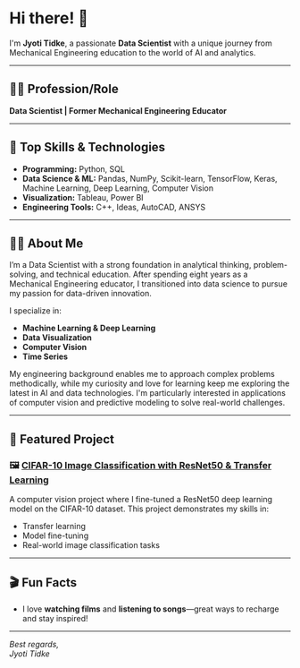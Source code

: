 # Hi there! 👋

I'm **Jyoti Tidke**, a passionate **Data Scientist** with a unique journey from Mechanical Engineering education to the world of AI and analytics.

---

## 👩‍💻 Profession/Role

**Data Scientist | Former Mechanical Engineering Educator**

---

## 🚀 Top Skills & Technologies

- **Programming:** Python, SQL
- **Data Science & ML:** Pandas, NumPy, Scikit-learn, TensorFlow, Keras, Machine Learning, Deep Learning, Computer Vision
- **Visualization:** Tableau, Power BI
- **Engineering Tools:** C++, Ideas, AutoCAD, ANSYS

---

## 🧑‍🎓 About Me

I’m a Data Scientist with a strong foundation in analytical thinking, problem-solving, and technical education. After spending eight years as a Mechanical Engineering educator, I transitioned into data science to pursue my passion for data-driven innovation.

I specialize in:
- **Machine Learning & Deep Learning**
- **Data Visualization**
- **Computer Vision**
- **Time Series**


My engineering background enables me to approach complex problems methodically, while my curiosity and love for learning keep me exploring the latest in AI and data technologies. I'm particularly interested in applications of computer vision and predictive modeling to solve real-world challenges.

---

## 🌟 Featured Project

### 🖼️ [CIFAR-10 Image Classification with ResNet50 & Transfer Learning](https://github.com/JyotiTidke26/CIFAR-10-Image-Classification-Using-ResNet50)

A computer vision project where I fine-tuned a ResNet50 deep learning model on the CIFAR-10 dataset. This project demonstrates my skills in:
- Transfer learning
- Model fine-tuning
- Real-world image classification tasks

---

## 🎬 Fun Facts

- I love **watching films** and **listening to songs**—great ways to recharge and stay inspired!

---

*Best regards,*  
*Jyoti Tidke*
